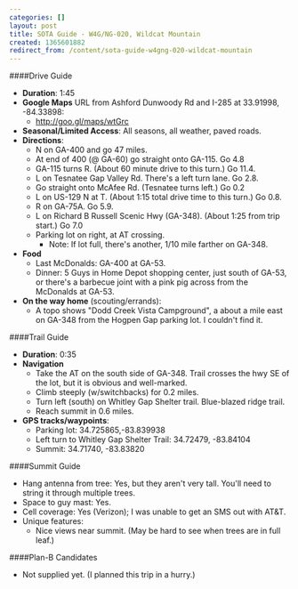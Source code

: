```yaml
---
categories: []
layout: post
title: SOTA Guide - W4G/NG-020, Wildcat Mountain
created: 1365601882
redirect_from: /content/sota-guide-w4gng-020-wildcat-mountain
---
```

####Drive Guide

* **Duration**: 1:45
* **Google Maps** URL from Ashford Dunwoody Rd and I-285 at 33.91998, -84.33898: 
    * http://goo.gl/maps/wtGrc
* **Seasonal/Limited Access**:  All seasons, all weather, paved roads.
* **Directions**:
    * N on GA-400 and go 47 miles.
    * At end of 400 (@ GA-60) go straight onto GA-115. Go 4.8
    * GA-115 turns R.  (About 60 minute drive to this turn.) Go 11.4.
    * L on Tesnatee Gap Valley Rd. There's a left turn lane.  Go 2.8.
    * Go straight onto McAfee Rd. (Tesnatee turns left.)  Go 0.2
    * L on US-129 N at T. (About 1:15 total drive time to this turn.) Go 0.8.
    * R on GA-75A. Go 5.9.
    * L on Richard B Russell Scenic Hwy (GA-348). (About 1:25 from trip start.) Go 7.0
    * Parking lot on right, at AT crossing.
        * Note: If lot full, there's another, 1/10 mile farther on GA-348.
* **Food**
    * Last McDonalds: GA-400 at GA-53.
    * Dinner: 5 Guys in Home Depot shopping center, just south of GA-53, or there's a barbecue joint with a pink pig across from the McDonalds at GA-53.
* **On the way home** (scouting/errands):
    * A topo shows "Dodd Creek Vista Campground", a about a mile east on GA-348 from the Hogpen Gap parking lot.  I couldn't find it.

####Trail Guide

* **Duration**: 0:35
* **Navigation**
    * Take the AT on the south side of GA-348.  Trail crosses the hwy SE of the lot, but it is obvious and well-marked.
    * Climb steeply (w/switchbacks) for 0.2 miles.
    * Turn left (south) on Whitley Gap Shelter trail.  Blue-blazed ridge trail.
    * Reach summit in 0.6 miles.
* **GPS tracks/waypoints**:
    * Parking lot: 34.725865,-83.839938
    * Left turn to Whitley Gap Shelter Trail: 34.72479, -83.84104
    * Summit: 34.71740, -83.83820

####Summit Guide

* Hang antenna from tree: Yes, but they aren't very tall.  You'll need to string it through multiple trees.
* Space to guy mast: Yes.
* Cell coverage: Yes (Verizon); I was unable to get an SMS out with AT&T.
* Unique features:
    * Nice views near summit.  (May be hard to see when trees are in full leaf.)

####Plan-B Candidates

* Not supplied yet.  (I planned this trip in a hurry.)
